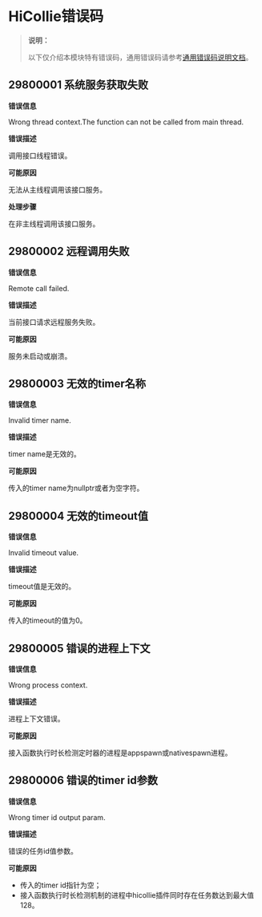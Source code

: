 # HiCollie错误码

<!--Kit: Performance Analysis Kit-->
<!--Subsystem: HiviewDFX-->
<!--Owner: @rr_cn-->
<!--Designer: @peterhuangyu-->
<!--Tester: @gcw_KuLfPSbe-->
<!--Adviser: @foryourself-->

> **说明：**
>
> 以下仅介绍本模块特有错误码，通用错误码请参考[通用错误码说明文档](../errorcode-universal.md)。

## 29800001 系统服务获取失败

**错误信息**

Wrong thread context.The function can not be called from main thread.

**错误描述**

调用接口线程错误。

**可能原因**

无法从主线程调用该接口服务。

**处理步骤**

在非主线程调用该接口服务。

## 29800002 远程调用失败

**错误信息**

Remote call failed.

**错误描述**

当前接口请求远程服务失败。

**可能原因**

服务未启动或崩溃。

## 29800003 无效的timer名称

**错误信息**

Invalid timer name.

**错误描述**

timer name是无效的。

**可能原因**

传入的timer name为nullptr或者为空字符。

## 29800004 无效的timeout值

**错误信息**

Invalid timeout value.

**错误描述**

timeout值是无效的。

**可能原因**

传入的timeout的值为0。

## 29800005 错误的进程上下文

**错误信息**

Wrong process context.

**错误描述**

进程上下文错误。

**可能原因**

接入函数执行时长检测定时器的进程是appspawn或nativespawn进程。

## 29800006 错误的timer id参数

**错误信息**

Wrong timer id output param.

**错误描述**

错误的任务id值参数。

**可能原因**

- 传入的timer id指针为空；
- 接入函数执行时长检测机制的进程中hicollie插件同时存在任务数达到最大值128。
